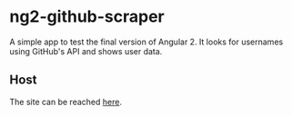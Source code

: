 # ng2-github-scraper
A simple app to test the final version of Angular 2. It looks for usernames using GitHub's API and shows user data.

## Host
The site can be reached [here](https://olegkorol.github.io/ng2-github-scraper/).

